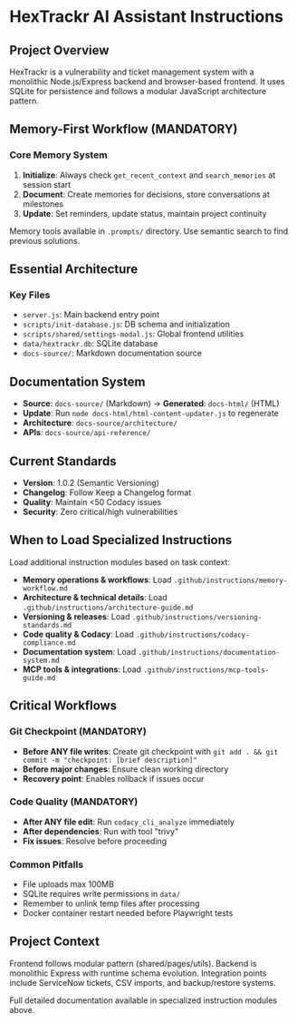 # HexTrackr AI Assistant Instructions

## Project Overview

HexTrackr is a vulnerability and ticket management system with a monolithic Node.js/Express backend and browser-based frontend. It uses SQLite for persistence and follows a modular JavaScript architecture pattern.

## Memory-First Workflow (MANDATORY)

### Core Memory System

1. **Initialize**: Always check `get_recent_context` and `search_memories` at session start
2. **Document**: Create memories for decisions, store conversations at milestones  
3. **Update**: Set reminders, update status, maintain project continuity

Memory tools available in `.prompts/` directory. Use semantic search to find previous solutions.

## Essential Architecture

### Key Files

- `server.js`: Main backend entry point
- `scripts/init-database.js`: DB schema and initialization
- `scripts/shared/settings-modal.js`: Global frontend utilities
- `data/hextrackr.db`: SQLite database
- `docs-source/`: Markdown documentation source

## Documentation System

- **Source**: `docs-source/` (Markdown) → **Generated**: `docs-html/` (HTML)
- **Update**: Run `node docs-html/html-content-updater.js` to regenerate
- **Architecture**: `docs-source/architecture/`
- **APIs**: `docs-source/api-reference/`

## Current Standards

- **Version**: 1.0.2 (Semantic Versioning)
- **Changelog**: Follow Keep a Changelog format
- **Quality**: Maintain <50 Codacy issues
- **Security**: Zero critical/high vulnerabilities

## When to Load Specialized Instructions

Load additional instruction modules based on task context:

- **Memory operations & workflows**: Load `.github/instructions/memory-workflow.md`
- **Architecture & technical details**: Load `.github/instructions/architecture-guide.md`
- **Versioning & releases**: Load `.github/instructions/versioning-standards.md`
- **Code quality & Codacy**: Load `.github/instructions/codacy-compliance.md`
- **Documentation system**: Load `.github/instructions/documentation-system.md`
- **MCP tools & integrations**: Load `.github/instructions/mcp-tools-guide.md`

## Critical Workflows

### Git Checkpoint (MANDATORY)

- **Before ANY file writes**: Create git checkpoint with `git add . && git commit -m "checkpoint: [brief description]"`
- **Before major changes**: Ensure clean working directory
- **Recovery point**: Enables rollback if issues occur

### Code Quality (MANDATORY)

- **After ANY file edit**: Run `codacy_cli_analyze` immediately
- **After dependencies**: Run with tool "trivy"
- **Fix issues**: Resolve before proceeding

### Common Pitfalls

- File uploads max 100MB
- SQLite requires write permissions in `data/`
- Remember to unlink temp files after processing
- Docker container restart needed before Playwright tests

## Project Context

Frontend follows modular pattern (shared/pages/utils). Backend is monolithic Express with runtime schema evolution. Integration points include ServiceNow tickets, CSV imports, and backup/restore systems.

Full detailed documentation available in specialized instruction modules above.
